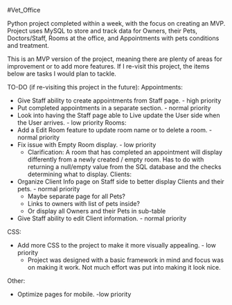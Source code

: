 #Vet_Office

Python project completed within a week, with the focus on creating an MVP.
Project uses MySQL to store and track data for Owners, their Pets, Doctors/Staff, Rooms at the office, and Appointments with pets conditions and treatment.

This is an MVP version of the project, meaning there are plenty of areas for improvement or to add more features.
If I re-visit this project, the items below are tasks I would plan to tackle.

TO-DO (if re-visiting this project in the future):
Appointments:
- Give Staff ability to create appointments from Staff page. - high priority
- Put completed appointments in a separate section. - normal priority
- Look into having the Staff page able to Live update the User side when the User arrives. - low priority
Rooms:
- Add a Edit Room feature to update room name or to delete a room. - normal priority
- Fix issue with Empty Room display. - low priority
  - Clarification: A room that has completed an appointment will display differently from a newly created / empty room. Has to do with returning a null/empty value from the SQL database and the checks determining what to display.
Clients:
- Organize Client Info page on Staff side to better display Clients and their pets. - normal priority
  - Maybe separate page for all Pets?
  - Links to owners with list of pets inside?
  - Or display all Owners and their Pets in sub-table
- Give Staff ability to edit Client information. - normal priority

CSS:
- Add more CSS to the project to make it more visually appealing. - low priority
  - Project was designed with a basic framework in mind and focus was on making it work. Not much effort was put into making it look nice.

Other:
- Optimize pages for mobile. -low priority
